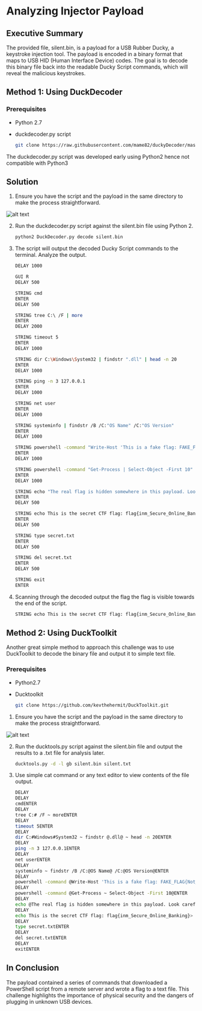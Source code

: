 # Analyzing Injector Payload

## Executive Summary

The provided file, silent.bin, is a payload for a USB Rubber Ducky, a keystroke injection tool. The payload is encoded in a binary format that maps to USB HID (Human Interface Device) codes. The goal is to decode this binary file back into the readable Ducky Script commands, which will reveal the malicious  keystrokes.

## Method 1: Using DuckDecoder

### Prerequisites

- Python 2.7
- duckdecoder.py script

  ```bash
  git clone https://raw.githubusercontent.com/mame82/duckyDecoder/master/duckdecoder.py

The duckdecoder.py script was developed early using Python2 hence not compatible with Python3

## Solution

1. Ensure you have the script and the payload in the same directory to make the process straightforward.

![alt text](image.png)

2. Run the duckdecoder.py script against the silent.bin file using Python 2.

    ```bash
    python2 DuckDecoder.py decode silent.bin

3. The script will output the decoded Ducky Script commands to the terminal. Analyze the output.

    ```bash
    DELAY 1000

    GUI R
    DELAY 500

    STRING cmd
    ENTER
    DELAY 500

    STRING tree C:\ /F | more
    ENTER
    DELAY 2000

    STRING timeout 5
    ENTER
    DELAY 1000

    STRING dir C:\Windows\System32 | findstr ".dll" | head -n 20
    ENTER
    DELAY 1000

    STRING ping -n 3 127.0.0.1
    ENTER
    DELAY 1000

    STRING net user
    ENTER
    DELAY 1000

    STRING systeminfo | findstr /B /C:"OS Name" /C:"OS Version"
    ENTER
    DELAY 1000

    STRING powershell -command "Write-Host 'This is a fake flag: FAKE_FLAG{Not_The_Real_One}' -ForegroundColor Red"
    ENTER
    DELAY 1000

    STRING powershell -command "Get-Process | Select-Object -First 10"
    ENTER
    DELAY 1000

    STRING echo "The real flag is hidden somewhere in this payload. Look carefully!"
    ENTER
    DELAY 500

    STRING echo This is the secret CTF flag: flag{inm_Secure_Online_Banking}> secret.txt
    ENTER
    DELAY 500

    STRING type secret.txt
    ENTER
    DELAY 500

    STRING del secret.txt
    ENTER
    DELAY 500

    STRING exit
    ENTER

4. Scanning through the decoded output the flag the flag is visible towards the end of the script.

    ```bash
    STRING echo This is the secret CTF flag: flag{inm_Secure_Online_Banking}> secret.txt

## Method 2: Using DuckToolkit

Another great simple method to approach this challenge was to use DuckToolkit to decode the binary file and output it to simple text file.

### Prerequisites

- Python2.7
- Ducktoolkit

    ```bash
    git clone https://github.com/kevthehermit/DuckToolkit.git

1. Ensure you have the script and the payload in the same directory to make the process straightforward.

![alt text](image-1.png)

2. Run the ducktools.py script against the silent.bin file and output the results to a .txt file for analysis later.

    ```bash
    ducktools.py -d -l gb silent.bin silent.txt

3. Use simple cat command or any text editor to view contents of the file output.

    ```bash
    DELAY
    DELAY
    cmdENTER
    DELAY
    tree C:# /F ~ moreENTER
    DELAY
    timeout 5ENTER
    DELAY
    dir C:#Windows#System32 ~ findstr @.dll@ ~ head -n 20ENTER
    DELAY
    ping -n 3 127.0.0.1ENTER
    DELAY
    net userENTER
    DELAY
    systeminfo ~ findstr /B /C:@OS Name@ /C:@OS Version@ENTER
    DELAY
    powershell -command @Write-Host 'This is a fake flag: FAKE_FLAG{Not_The_Real_One}' -ForegroundColor Red@ENTER
    DELAY
    powershell -command @Get-Process ~ Select-Object -First 10@ENTER
    DELAY
    echo @The real flag is hidden somewhere in this payload. Look carefully!@ENTER
    DELAY
    echo This is the secret CTF flag: flag{inm_Secure_Online_Banking}> secret.txtENTER
    DELAY
    type secret.txtENTER
    DELAY
    del secret.txtENTER
    DELAY
    exitENTER

## In Conclusion

 The payload contained a series of commands that downloaded a PowerShell script from a remote server and wrote a flag to a text file. This challenge highlights the importance of physical security and the dangers of plugging in unknown USB devices.
